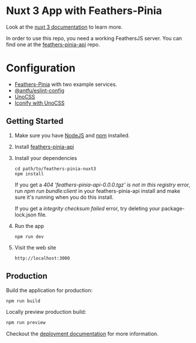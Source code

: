 # Nuxt 3 App with Feathers-Pinia

Look at the [nuxt 3 documentation](https://v3.nuxtjs.org) to learn more.

In order to use this repo, you need a working FeathersJS server.  You can find one at the [feathers-pinia-api](https:github.com/marshallswain/feathers-pinia-api) repo.


# Configuration

- [Feathers-Pinia](https://v1.feathers-pinia.pages.dev) with two example services.
- [@antfu/eslint-config](https://github.com/antfu/eslint-config)
- [UnoCSS](https://github.com/unocss/unocss)
- [Iconify with UnoCSS](https://github.com/unocss/unocss/tree/main/packages/preset-icons/)

## Getting Started

1. Make sure you have [NodeJS](https://nodejs.org/) and [npm](https://www.npmjs.com/) installed.
2. Install [feathers-pinia-api](https://github.com/marshallswain/feathers-pinia-api)
3. Install your dependencies

    ```
    cd path/to/feathers-pinia-nuxt3
    npm install
    ```
    
    If you get a <i>404 'feathers-pinia-api-0.0.0.tgz' is not in this registry</i> error, run <i>npm run bundle:client</i> in your feathers-pinia-api install and make sure it's running when you do this install.
    
    If you get a <i>integrity checksum failed</i> error, try deleting your package-lock.json file.
    
4. Run the app

    ```
    npm run dev
    ```
    
5. Visit the web site

    ```
    http://localhost:3000

## Production

Build the application for production:

```bash
npm run build
```

Locally preview production build:

```bash
npm run preview
```

Checkout the [deployment documentation](https://v3.nuxtjs.org/guide/deploy/presets) for more information.
